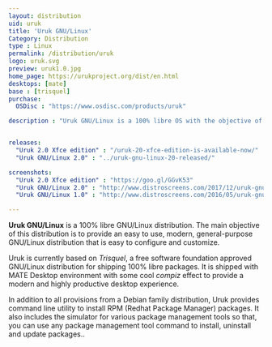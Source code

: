 ```yaml
---
layout: distribution
uid: uruk
title: 'Uruk GNU/Linux'
Category: Distribution
type : Linux
permalink: /distribution/uruk
logo: uruk.svg
preview: uruk1.0.jpg
home_page: https://urukproject.org/dist/en.html
desktops: [mate]
base : [trisquel]
purchase:
  OSDisc : "https://www.osdisc.com/products/uruk"

description : "Uruk GNU/Linux is a 100% libre OS with the objective of providing an easy to use, modern, general-purpose OS that is easy to configure and customize"


releases:
  "Uruk 2.0 Xfce edition" : "/uruk-20-xfce-edition-is-available-now/"
  "Uruk GNU/Linux 2.0" : "../uruk-gnu-linux-20-released/"

screenshots:
  "Uruk 2.0 Xfce edition" : "https://goo.gl/GGvK53"
  "Uruk GNU/Linux 2.0" : "http://www.distroscreens.com/2017/12/uruk-gnulinux-20-lugalbanda-screenshots.html"
  "Uruk GNU/Linux 1.0" : "http://www.distroscreens.com/2016/05/uruk-gnulinux-10-screenshots.html"

---
```


**Uruk GNU/Linux** is a 100% libre GNU/Linux distribution. The main objective of this distribution is to provide an easy to use, modern, general-purpose GNU/Linux distribution that is easy to configure and customize.  

Uruk is currently based on *Trisquel*, a free software foundation approved GNU/Linux distribution for shipping 100% libre packages. It is shipped with MATE Desktop environment with some cool *compiz* effect to provide a modern and highly productive desktop experience.

In addition to all provisions from a Debian family distribution, Uruk provides command line utility to install RPM (Redhat Package Manager) packages. It also includes the simulator for various package management tools so that, you can use any package management tool command to install, uninstall and update packages..